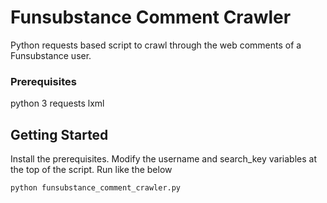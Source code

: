 # Funsubstance Comment Crawler

Python requests based script to crawl through the web comments of a Funsubstance user.

### Prerequisites

python 3
requests
lxml

## Getting Started

Install the prerequisites.  Modify the username and search_key variables at the top of the script.  Run like the below



```
python funsubstance_comment_crawler.py
```


